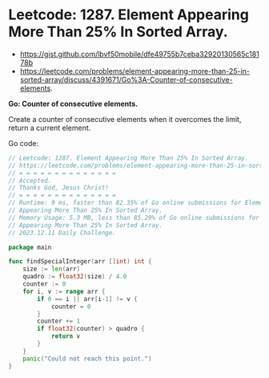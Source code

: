 # Leetcode: 1287. Element Appearing More Than 25% In Sorted Array.

- https://gist.github.com/lbvf50mobile/dfe49755b7ceba32920130565c18178b
- https://leetcode.com/problems/element-appearing-more-than-25-in-sorted-array/discuss/4391671/Go%3A-Counter-of-consecutive-elements.

**Go: Counter of consecutive elements.**

Create a counter of consecutive elements when it overcomes the limit, return a
current element.

Go code:
```Go
// Leetcode: 1287. Element Appearing More Than 25% In Sorted Array.
// https://leetcode.com/problems/element-appearing-more-than-25-in-sorted-array
// = = = = = = = = = = = = = =
// Accepted.
// Thanks God, Jesus Christ!
// = = = = = = = = = = = = = =
// Runtime: 9 ms, faster than 82.35% of Go online submissions for Element
// Appearing More Than 25% In Sorted Array.
// Memory Usage: 5.3 MB, less than 85.29% of Go online submissions for Element
// Appearing More Than 25% In Sorted Array.
// 2023.12.11 Daily Challenge.

package main

func findSpecialInteger(arr []int) int {
	size := len(arr)
	quadro := float32(size) / 4.0
	counter := 0
	for i, v := range arr {
		if 0 == i || arr[i-1] != v {
			counter = 0
		}
		counter += 1
		if float32(counter) > quadro {
			return v
		}
	}
	panic("Could not reach this point.")
}
```

